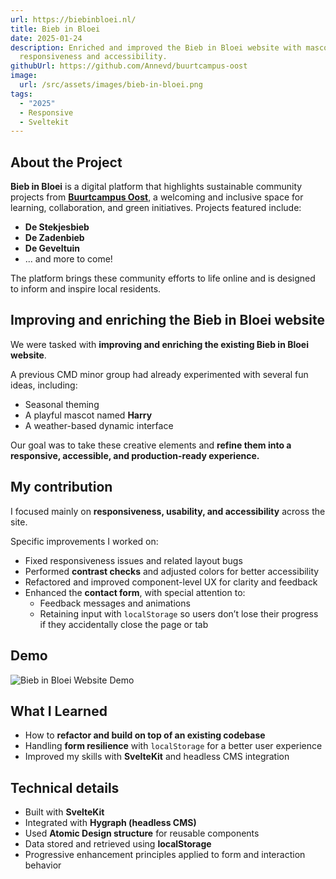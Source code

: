 ```yaml
---
url: https://biebinbloei.nl/
title: Bieb in Bloei
date: 2025-01-24
description: Enriched and improved the Bieb in Bloei website with mascot Harry,
  responsiveness and accessibility.
githubUrl: https://github.com/Annevd/buurtcampus-oost
image:
  url: /src/assets/images/bieb-in-bloei.png
tags:
  - "2025"
  - Responsive
  - Sveltekit
---
```


## About the Project

**Bieb in Bloei** is a digital platform that highlights sustainable community projects from **[Buurtcampus Oost](https://www.buurtcampus.amsterdam/oost)**, a welcoming and inclusive space for learning, collaboration, and green initiatives. Projects featured include:

- **De Stekjesbieb**  
- **De Zadenbieb**  
- **De Geveltuin**  
- ... and more to come!

The platform brings these community efforts to life online and is designed to inform and inspire local residents.

## Improving and enriching the Bieb in Bloei website

We were tasked with **improving and enriching the existing Bieb in Bloei website**.

A previous CMD minor group had already experimented with several fun ideas, including:
- Seasonal theming
- A playful mascot named **Harry**
- A weather-based dynamic interface

Our goal was to take these creative elements and **refine them into a responsive, accessible, and production-ready experience.**

## My contribution

I focused mainly on **responsiveness, usability, and accessibility** across the site.

Specific improvements I worked on:

- Fixed responsiveness issues and related layout bugs  
- Performed **contrast checks** and adjusted colors for better accessibility  
- Refactored and improved component-level UX for clarity and feedback  
- Enhanced the **contact form**, with special attention to:
  - Feedback messages and animations  
  - Retaining input with `localStorage` so users don’t lose their progress if they accidentally close the page or tab  

## Demo

<img src="/assets/demos/BIB-demo.gif" alt="Bieb in Bloei Website Demo" loading="lazy"/>

## What I Learned

- How to **refactor and build on top of an existing codebase**
- Handling **form resilience** with `localStorage` for a better user experience
- Improved my skills with **SvelteKit** and headless CMS integration

## Technical details

- Built with **SvelteKit**
- Integrated with **Hygraph (headless CMS)**
- Used **Atomic Design structure** for reusable components
- Data stored and retrieved using **localStorage**
- Progressive enhancement principles applied to form and interaction behavior